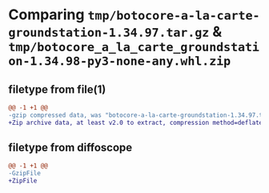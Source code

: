 # Comparing `tmp/botocore-a-la-carte-groundstation-1.34.97.tar.gz` & `tmp/botocore_a_la_carte_groundstation-1.34.98-py3-none-any.whl.zip`

## filetype from file(1)

```diff
@@ -1 +1 @@
-gzip compressed data, was "botocore-a-la-carte-groundstation-1.34.97.tar", last modified: Fri May  3 01:04:40 2024, max compression
+Zip archive data, at least v2.0 to extract, compression method=deflate
```

## filetype from diffoscope

```diff
@@ -1 +1 @@
-GzipFile
+ZipFile
```


